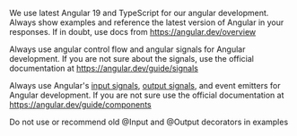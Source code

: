We use latest Angular 19 and TypeScript for our angular development. Always show examples and reference the latest version of Angular in your responses. If in doubt, use docs from https://angular.dev/overview

Always use angular control flow and angular signals for Angular development. If you are not sure about the signals, use the official documentation at https://angular.dev/guide/signals

Always use Angular's [input signals](https://angular.dev/guide/components/inputs), [output signals](https://angular.dev/guide/components/outputs#), and event emitters for Angular development. If you are not sure use the official documentation at https://angular.dev/guide/components

Do not use or recommend old @Input and @Output decorators in examples
